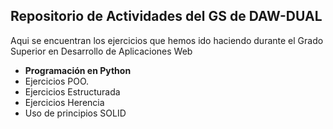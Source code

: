 ## Repositorio de Actividades del GS de DAW-DUAL

Aqui se encuentran los ejercicios que hemos ido haciendo durante el Grado Superior en Desarrollo de Aplicaciones Web 

* **Programación en Python**
 * Ejercicios  POO.
 * Ejercicios Estructurada
 * Ejercicios Herencia
 * Uso de principios SOLID
